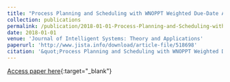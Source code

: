 ```yaml
---
title: "Process Planning and Scheduling with WNOPPT Weighted Due-Date Assignment where Earliness , Tardiness and Due- Dates are Penalized"
collection: publications
permalink: /publication/2018-01-01-Process-Planning-and-Scheduling-with-WNOPPT-Weighted-Due-Dat
date: 2018-01-01
venue: 'Journal of Intelligent Systems: Theory and Applications'
paperurl: 'http://www.jista.info/download/article-file/518698'
citation: '&quot;Process Planning and Scheduling with WNOPPT Weighted Due-Date Assignment where Earliness , Tardiness and Due- Dates are Penalized.&quot; Journal of Intelligent Systems: Theory and Applications, 2018.'
---
```

[Access paper here](http://www.jista.info/download/article-file/518698){:target="_blank"}
